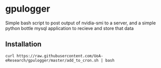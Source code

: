 # gpulogger
Simple bash script to post output of nvidia-smi to a server, and a simple python bottle mysql application to recieve and store that data

## Installation

`curl https://raw.githubusercontent.com/UoA-eResearch/gpulogger/master/add_to_cron.sh | bash`
